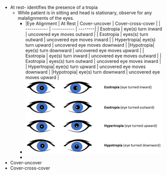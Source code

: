 - At rest- identifies the presence of a tropia
	- While patient is in sitting and head is stationary, observe for any malalignments of the eyes.
		- |Eye Alignment     | At Rest | Cover-uncover | Cover-cross-cover | 
		  | ----------- | ----------- | --------| 
		  | Esotropia     | eye(s) turn inward   | uncovered eye moves outward | 
		  | Exotropia  | eyes(s) turn outward   | uncovered eye moves inward |
		  | Hypertropia| eye(s) turn upward   | uncovered eye moves downward |
		  |Hypotropia| eye(s) turn downward   | uncovered eye moves upward |
		  | Esotropia     | eye(s) turn inward   | uncovered eye moves outward | 
		  | Exotropia  | eyes(s) turn outward   | uncovered eye moves inward |
		  | Hypertropia| eye(s) turn upward   | uncovered eye moves downward |
		  |Hypotropia| eye(s) turn downward   | uncovered eye moves upward |
		- ![image.png](../assets/image_1639586349446_0.png)
		-
- Cover-uncover
- Cover-cross-cover